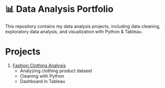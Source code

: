 # 📊 Data Analysis Portfolio

This repository contains my data analysis projects, including data cleaning, exploratory data analysis, and visualization with Python & Tableau.

# Projects
1. [Fashion Clothing Analysis](./project-fashionclothing)
   - Analyzing clothing product dataset
   - Cleaning with Python
   - Dashboard in Tableau
